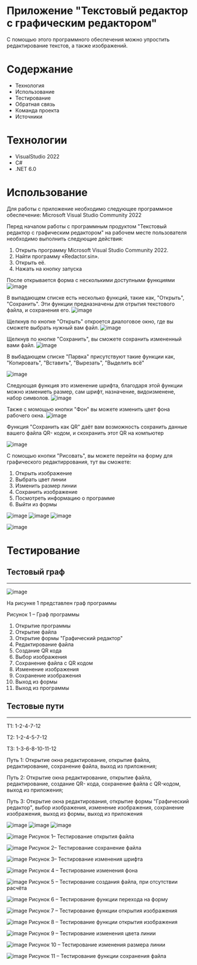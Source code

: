 # Приложение "Текстовый редактор с графическим редактором"
С помощью этого программного обеспечения можно упростить редактирование текстов, а также изображений.

# Содержание
- Технология
- Использование
- Тестирование
- Обратная связь
- Команда проекта
- Источники

# Технологии
- VisualStudio 2022
- C#
- .NET 6.0

# Использование
Для работы с приложение необходимо следующее программное обеспечение:
Microsoft Visual Studio Community 2022

Перед началом работы с программным продуктом "Текстовый редактор с графическим редактором" на рабочем месте пользователя необходимо выполнить следующие действия:
1. Открыть программу Microsoft Visual Studio Community 2022.
2. Найти программу «Redactor.sin».
3. Открыть её.
4. Нажать на кнопку запуска

После открывается форма с несколькими доступными функциями
![image](https://github.com/ILYA222213/GraphicsRedandTextRed/assets/117897751/3a4a89b7-675b-4a61-aa0d-4607f02c9795)

В выпадающем списке есть несколько функций, такие как, "Открыть", "Сохранить". Эти функции предназначены для отрытия текстового файла, и сохранения его.
![image](https://github.com/ILYA222213/GraphicsRedandTextRed/assets/117897751/a4128be4-10bd-4cce-9ab5-94a52c5861a6)

Щелкнув по кнопке "Открыть" откроется диалоговое окно, где вы сможете выбрать нужный вам файл.
![image](https://github.com/ILYA222213/GraphicsRedandTextRed/assets/117897751/52ad842a-8631-4e39-ba6d-fac0175889e4)

Щелкнув по кнопке "Сохранить", вы сможете сохранить измененный вами файл.
![image](https://github.com/ILYA222213/GraphicsRedandTextRed/assets/117897751/9eb9e601-c7f5-4524-b5a1-bc5580700bdd)

В выбадающем списке "Парвка" присутствуют такие функции как, "Копировать", "Вставить", "Вырезать", "Выделить всё"

![image](https://github.com/ILYA222213/GraphicsRedandTextRed/assets/117897751/c4bf2751-b237-4824-aceb-2677c851c542)

Следующая функция это изменение шрифта, благодаря этой функции можно измениеть размер, сам шрифт, назначение, видоизменене, набор символов.
![image](https://github.com/ILYA222213/GraphicsRedandTextRed/assets/117897751/50b75515-3a4e-4a28-ad17-d18b38ef3a05)

Также с момощью кнопки "Фон" вы можете изменить цвет фона рабочего окна.
![image](https://github.com/ILYA222213/GraphicsRedandTextRed/assets/117897751/f45f7d57-008b-448f-b1a8-2173489f56f5)

Функция "Сохранить как QR" даёт вам возможность сохранить данные вашего файла QR- кодом, и скохранить этот QR на компьютер

![image](https://github.com/ILYA222213/GraphicsRedandTextRed/assets/117897751/3877a97e-f3e5-446d-b686-209c6bcb70ca)

С помощью кнопки "Рисовать", вы можете перейти на форму для графического редактиррования, тут вы сможете:
1. Открыть изображение
2. Выбрать цвет линии
3. Изменить размер линии
4. Сохранить изображение
5. Посмотреть информацию о программе
6. Выйти из формы

![image](https://github.com/ILYA222213/GraphicsRedandTextRed/assets/117897751/e4c5c061-3ebe-4556-9132-c15ddd283ed5)
![image](https://github.com/ILYA222213/GraphicsRedandTextRed/assets/117897751/297c8161-5869-4109-a93a-252e09e6b50b)
![image](https://github.com/ILYA222213/GraphicsRedandTextRed/assets/117897751/e55a4e70-3145-40fa-8320-d9351e5300e9)

![image](https://github.com/ILYA222213/GraphicsRedandTextRed/assets/117897751/d9597246-85e6-40a8-b9a1-3fcb695ba0a3)

# Тестирование
## Тестовый граф
***
![image](https://github.com/ILYA222213/GraphicsRedandTextRed/assets/117897751/85745cef-17f7-4c05-9fb4-24f9b74c7535)


На рисунке 1 представлен граф программы

Рисунок 1 – Граф программы

1. Открытие программы
2. Открытие файла 
3. Открытие формы "Графический редактор"
4. Редактирование файла
5. Создание QR кода
6. Выбор изображения
7. Сохранение файла с QR кодом
8. Изменение изображения
9. Сохранение изображения
10. Выход из формы
11. Выход из программы

## Тестовые пути
***
Т1: 1-2-4-7-12

Т2: 1-2-4-5-7-12

Т3: 1-3-6-8-10-11-12

Путь 1: Открытие окна редактирование, открытие файла, редактирование, сохранение файла, выход из приложения;

Путь 2: Открытие окна редактирование, открытие файла, редактирование, создание QR- кода, сохранение файла с QR-кодом, выход из приложения;

Путь 3: Открытие окна редактирования, открытие формы "Графический редактор", выбор изображения, изменение изображения, сохранение изображения, выход из формы, выход из приложения

![image](https://github.com/ILYA222213/GraphicsRedandTextRed/assets/117897751/be8f512d-57be-4d37-86b1-70a810932006)
![image](https://github.com/ILYA222213/GraphicsRedandTextRed/assets/117897751/46f09bfa-2102-4c74-8314-11c779e055a1)
![image](https://github.com/ILYA222213/GraphicsRedandTextRed/assets/117897751/d629a5ec-d78a-42b8-8f6e-cf1d46882dfd)

![image](https://github.com/ILYA222213/GraphicsRedandTextRed/assets/117897751/d886797c-56ae-479f-b21f-e847eff3d67b)
Рисунок 1– Тестирование открытия файла

![image](https://github.com/ILYA222213/GraphicsRedandTextRed/assets/117897751/f021fce0-1599-47ca-b646-ebae8c5e80c1)
Рисунок 2– Тестирование сохранение файла

![image](https://github.com/ILYA222213/GraphicsRedandTextRed/assets/117897751/7ba34f75-d127-414b-9728-857de634b8fc)
Рисунок 3– Тестирование изменения шрифта

![image](https://github.com/ILYA222213/GraphicsRedandTextRed/assets/117897751/5d588db0-9704-4c8c-bfda-9c638f114465)
Рисунок 4 – Тестирование изменения фона

![image](https://github.com/ILYA222213/GraphicsRedandTextRed/assets/117897751/0e5597f1-5829-4a79-a98b-5923acfe4694)
Рисунок 5 – Тестирование создания файла, при отсутствии расчёта

![image](https://github.com/ILYA222213/GraphicsRedandTextRed/assets/117897751/e15c49ae-c9e9-4a8c-8476-b4f46673936a)
Рисунок 6 – Тестирование функции перехода на форму

![image](https://github.com/ILYA222213/GraphicsRedandTextRed/assets/117897751/2916d615-f1bb-4abc-9a6b-5ca7fff7018b)
Рисунок 7 – Тестирование функции открытия изображения

![image](https://github.com/ILYA222213/GraphicsRedandTextRed/assets/117897751/03322464-1a3d-4260-9160-ca52fe9c2722)
Рисунок 8 – Тестирование функции открытия изображения

![image](https://github.com/ILYA222213/GraphicsRedandTextRed/assets/117897751/ccdafd23-45e4-44af-97f3-4958c26272ee)
Рисунок 9 – Тестирование изменения цвета линии

![image](https://github.com/ILYA222213/GraphicsRedandTextRed/assets/117897751/ef8eecaf-17dd-4095-827c-da3e81ff1907)
Рисунок 10 – Тестирование изменения размера линии

![image](https://github.com/ILYA222213/GraphicsRedandTextRed/assets/117897751/e1c1a24b-9e3d-44dd-acb9-5f320733ca60)
Рисунок 11 – Тестирование функции сохранения файла




